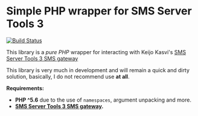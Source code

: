 # Simple PHP wrapper for SMS Server Tools 3 #

[![Build Status](https://api.travis-ci.org/itsliamjones/sms.svg?branch=master)](https://travis-ci.org/itsliamjones/sms)

This library is a _pure PHP_ wrapper for interacting with Keijo Kasvi's [SMS Server Tools 3 SMS gateway](http://smstools3.kekekasvi.com/)

This library is very much in development and will remain a quick and dirty solution, basically, I do not recommend use **at all**.

**Requirements:**
* **PHP ^5.6** due to the use of `namespaces`, argument unpacking and more.
* **[SMS Server Tools 3 SMS gateway](http://smstools3.kekekasvi.com/).**